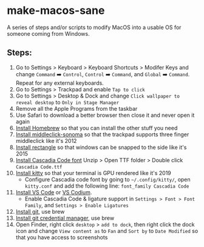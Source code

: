# make-macos-sane
A series of steps and/or scripts to modify MacOS into a usable OS for someone coming from Windows.

## Steps:

1. Go to Settings > Keyboard > Keyboard Shortcuts > Modifer Keys and change `Command` ➡️ `Control`, `Control` ➡️ `Command`, and `Global` ➡️ `Command`. Repeat for any external keyboards.
2. Go to Settings > Trackpad and enable `Tap to click`
3. Go to Settings > Desktop & Dock and change `Click wallpaper to reveal desktop` to `Only in Stage Manager`
4. Remove all the Apple Programs from the taskbar
5. Use Safari to download a better browser then close it and never open it again
6. [Install Homebrew](https://brew.sh/) so that you can install the other stuff you need
7. [Install middleclick-sonoma](https://github.com/artginzburg/MiddleClick-Sonoma) so that the trackpad supports three finger middleclick like it's 2012
8. [Install rectangle](https://rectangleapp.com/) so that windows can be snapped to the side like it's 2015
9. [Install Cascadia Code font](https://github.com/microsoft/cascadia-code/releases) Unzip > Open TTF folder > Double click `Cascadia Code.ttf`
10. [Install kitty](https://sw.kovidgoyal.net/kitty/binary/#binary-install) so that your terminal is GPU rendered like it's 2019
    * Configure Cascadia code font by going to `~/.config/kitty/`, open `kitty.conf` and add the following line: `font_family Cascadia Code`
11. [Install VS Code](https://code.visualstudio.com/Download) or [VS Codium](https://vscodium.com/).
    * Enable Cascadia Code & ligature support in `Settings > Font > Font Family`, and `Settings > Enable Ligatures`
12. [Install git](https://git-scm.com/download/mac), use brew
13. [Install git credential manager](https://github.com/git-ecosystem/git-credential-manager/blob/release/docs/install.md), use brew
14. Open Finder, right click `desktop` > `add to dock`, then right click the dock icon and change `View content as` to `Fan` and `Sort by` to `Date Modified` so that you have access to screenshots
